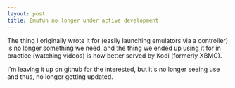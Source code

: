 ```yaml
---
layout: post
title: Emufun no longer under active development
---
```


The thing I originally wrote it for (easily launching emulators via a controller) is no longer something we need, and the thing we ended up using it for in practice (watching videos) is now better served by Kodi (formerly XBMC).

I'm leaving it up on github for the interested, but it's no longer seeing use and thus, no longer getting updated.
